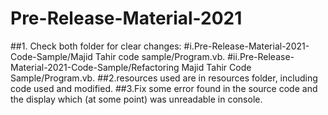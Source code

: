 # Pre-Release-Material-2021

 ##1. Check both folder for clear changes:
  #i.Pre-Release-Material-2021-Code-Sample/Majid Tahir code sample/Program.vb.
  #ii.Pre-Release-Material-2021-Code-Sample/Refactoring Majid Tahir Code Sample/Program.vb.
 ##2.resources used are in resources folder, including code used and modified.
 ##3.Fix some error found in the source code and the display which (at some point) was unreadable in console.
